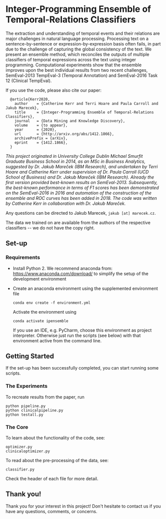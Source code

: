 # Integer-Programming Ensemble of Temporal-Relations Classifiers

The extraction and understanding of temporal events and their relations are major challenges in natural language processing. Processing text on a sentence-by-sentence or expression-by-expression basis often fails, in part due to the challenge of capturing the global consistency of the text. We present an ensemble method, which reconciles the outputs of multiple classifiers of temporal expressions across the text using integer programming. Computational experiments show that the ensemble improves upon the best individual results from two recent challenges, SemEval-2013 TempEval-3 (Temporal Annotation) and SemEval-2016 Task 12 (Clinical TempEval).

If you use the code, please also cite our paper: 

      @article{Kerr2020,
        author    = {Catherine Kerr and Terri Hoare and Paula Carroll and Jakub Marecek},
        title     = {Integer-Programming Ensemble of Temporal-Relations Classifiers},
        journal   = {Data Mining and Knowledge Discovery},
        volume    = {to appear},
        year      = {2020},
        url       = {http://arxiv.org/abs/1412.1866},
        archivePrefix = {arXiv},
        eprint    = {1412.1866},
      }

_This project originated in University College Dublin Michael Smurfit Graduate Business School in 2014, as an MSc in Business Analytics, suggested by Dr. Jakub Mareček (IBM Research), and undertaken by Terri Hoare and Catherine Kerr under supervision of Dr. Paula Carroll (UCD School of Business) and Dr. Jakub Mareček (IBM Research). Already the first version provided best-known results on SemEval-2013. Subsequently, the best-known performance in terms of F1 scores has been demonstrated on the SemEval-2016 in 2016 and automation of the construction of the ensemble and ROC curves has been added in 2018. The code was written by Catherine Kerr in collaboration with Dr. Jakub Mareček._

Any questions can be directed to Jakub Marecek, `jakub [at] marecek.cz`.

The data we trained on are available from the authors of the respective classifiers -- we do not have the copy right. 


## Set-up

### Requirements

- Install Python 2. We recommend anaconda from: https://www.anaconda.com/download/ to simplify the setup of the development environment
- Create an anaconda environment using the supplemented environment file

      conda env create -f environment.yml
    
    Activate the environment using

      conda activate ipensemble
        
    If you use an IDE, e.g. PyCharm, choose this environment as project interpreter. Otherwise just run the scripts (see below) with that environment active from the command line.


## Getting Started

If the set-up has been successfully completed, you can start running some scripts. 


### The Experiments

To recreate results from the paper, run

    python pipeline.py
    python clinicalpipeline.py
    python testall.py
    

### The Core 

To learn about the functionality of the code, see: 

    optimizer.py
    clinicaloptimizer.py

To read about the pre-processing of the data, see:

    classifier.py

Check the header of each file for more detail. 


## Thank you!

Thank you for your interest in this project! Don't hesitate to contact us if you have any questions, comments, or concerns. 
